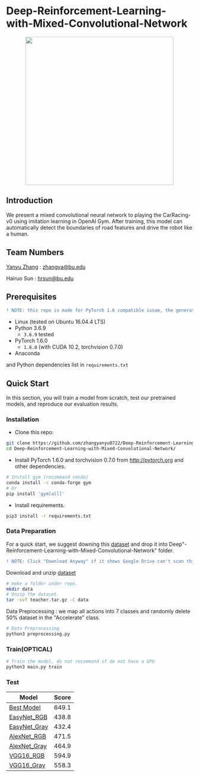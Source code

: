 # Deep-Reinforcement-Learning-with-Mixed-Convolutional-Network

<p align="center">
  <img src="https://github.com/zhangyanyu0722/Deep-Reinforcement-Learning-with-Mixed-Convolutional-Network/blob/master/Figures/result.gif" height="400" width="400"/>
</p>

## Introduction

We present a mixed convolutional neural network to playing the CarRacing-v0 using imitation learning in OpenAI Gym. After training, this model can automatically detect the boundaries of road features and drive the robot like a human.

## Team Numbers

[Yanyu Zhang](https://yanyuzhang.com/) : zhangya@bu.edu

Hairuo Sun : hrsun@bu.edu

## Prerequisites
```diff
! NOTE: this repo is made for PyTorch 1.6 compatible issue, the generated results might be changed.
```
- Linux (tested on Ubuntu 16.04.4 LTS)
- Python 3.6.9
    - `3.6.9` tested
- PyTorch 1.6.0
    - `1.6.0` (with CUDA 10.2, torchvision 0.7.0)
- Anaconda

and Python dependencies list in `requirements.txt` 

## Quick Start
In this section, you will train a model from scratch, test our pretrained models, and reproduce our evaluation results.

### Installation
- Clone this repo:
```bash
git clone https://github.com/zhangyanyu0722/Deep-Reinforcement-Learning-with-Mixed-Convolutional-Network.git
cd Deep-Reinforcement-Learning-with-Mixed-Convolutional-Network/
```

- Install PyTorch 1.6.0 and torchvision 0.7.0 from http://pytorch.org and other dependencies.
```bash
# Install gym (recommand conda)
conda install -c conda-forge gym
# Or
pip install 'gym[all]'
```
- Install requirements.
```bash
pip3 install -r requirements.txt
```
### Data Preparation

For a quick start, we suggest downing this [dataset](https://drive.google.com/file/d/1RtoSgk78raI549A3BE8uYRV9Ly9DY7GJ/view?usp=sharing) and drop it into Deep"-Reinforcement-Learning-with-Mixed-Convolutional-Network" folder.
```diff
! NOTE: Click "Download Anyway" if it shows Google Drive can't scan this file for viruses.
```
Download and unzip [dataset](https://drive.google.com/file/d/1RtoSgk78raI549A3BE8uYRV9Ly9DY7GJ/view?usp=sharing)
```bash
# make a folder under repo.
mkdir data
# Unzip the dataset.
tar -xvf teacher.tar.gz -C data
```
Data Preprocessing : we map all actions into 7 classes and randomly delete 50% dataset in the "Accelerate" class.
```bash
# Data Preprocessing
python3 preprocessing.py
```

### Train(OPTICAL)
```bash
# Train the model, do not recommand if do not have a GPU
python3 main.py train
```

### Test

Model | Score
-----|------
[Best Model](https://drive.google.com/file/d/1g4oiER4ZFwLVu1ssUcbQifj4iBeNf13M/view?usp=sharing) | 649.1
[EasyNet_RGB](https://drive.google.com/file/d/1GLK9af4OUU8GmmNMiOh61pmKWKhCqWmH/view?usp=sharing) | 438.8
[EasyNet_Gray](https://drive.google.com/file/d/1a63waR8AA-yNFJ8FjUKkhu0cvYXjb7VU/view?usp=sharing) | 432.4
[AlexNet_RGB](https://drive.google.com/file/d/17L2ZqE12jmdBLMrPzQEOWPDvcDAU8q9h/view?usp=sharing) | 471.5
[AlexNet_Gray](https://drive.google.com/file/d/17n-Zf5HyKIYqP9Vh95UrbIYXIblEz8a4/view?usp=sharing) | 464.9
[VGG16_RGB](https://drive.google.com/file/d/1npkvXvTZvkxhyx7EIRlzGEc5L8U5I_r3/view?usp=sharing) | 594.9
[VGG16_Gray](https://drive.google.com/file/d/1xsCawTvq3nVlHreO2e8IqXa7XzhoxL7L/view?usp=sharing) | 558.3




